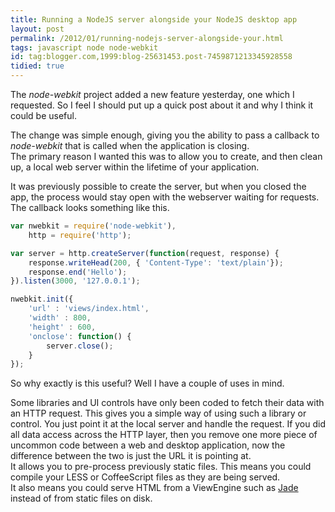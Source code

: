 ```yaml
---
title: Running a NodeJS server alongside your NodeJS desktop app
layout: post
permalink: /2012/01/running-nodejs-server-alongside-your.html
tags: javascript node node-webkit
id: tag:blogger.com,1999:blog-25631453.post-7459871213345928558
tidied: true
---
```


The _node-webkit_ project added a new feature yesterday, one which I requested. So I feel I should put up a quick post about it and why I think it could be useful.  
 
The change was simple enough, giving you the ability to pass a callback to _node-webkit_ that is called when the application is closing.  
The primary reason I wanted this was to allow you to create, and then clean up, a local web server within the lifetime of your application.  
 
It was previously possible to create the server, but when you closed the app, the process would stay open with the webserver waiting for requests.  
The callback looks something like this.  
 

```javascript
var nwebkit = require('node-webkit'),
	http = require('http');

var server = http.createServer(function(request, response) {
	response.writeHead(200, { 'Content-Type': 'text/plain'});
	response.end('Hello');
}).listen(3000, '127.0.0.1');

nwebkit.init({
	'url' : 'views/index.html',
	'width' : 800,
	'height' : 600,
	'onclose': function() {
		server.close();
	}
});
```  
  
 
So why exactly is this useful? Well I have a couple of uses in mind. 

Some libraries and UI controls have only been coded to fetch their data with an HTTP request. This gives you a simple way of using such a library or control. You just point it at the local server and handle the request. If you did all data access across the HTTP layer, then you remove one more piece of uncommon code between a web and desktop application, now the difference between the two is just the URL it is pointing at.  
It allows you to pre-process previously static files. This means you could compile your LESS or CoffeeScript files as they are being served.  
It also means you could serve HTML from a ViewEngine such as [Jade](http://jade-lang.com/) instead of from static files on disk.
